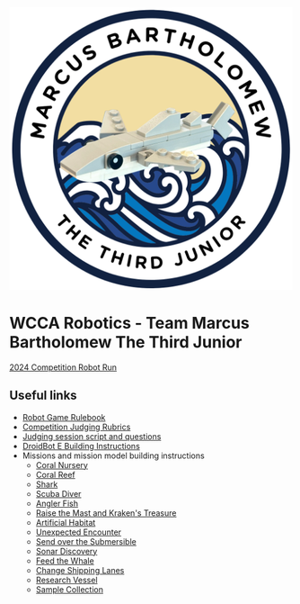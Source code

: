 <img src="/images/FLL%202025%20Logo%20Marcus%20Bartholomew%20the%20Third%20Junior.png" width="525"/>

# WCCA Robotics - Team Marcus Bartholomew The Third Junior

[2024 Competition Robot Run](https://www.youtube.com/watch?v=VYHs2L9nEM0)

## Useful links

- [Robot Game Rulebook](https://firstinspires.blob.core.windows.net/fll/challenge/2024-25/fll-challenge-submerged-en-eng.pdf)
- [Competition Judging Rubrics](https://firstinspires.blob.core.windows.net/fll/challenge/2024-25/fll-challenge-submerged-rubrics-color.pdf)
- [Judging session script and questions](https://firstinspires.blob.core.windows.net/fll/challenge/2024-25/fll-challenge-submerged-judging-session-script-questions.pdf)
- [DroidBot E Building Instructions](https://flltutorials.com/en/robotgame/building/one%20kit%20build/2020/07/06/DroidBotE.html)
- Missions and mission model building instructions
  - [Coral Nursery](https://github.com/wccarobotics/submerged/issues/1)
  - [Coral Reef](https://github.com/wccarobotics/submerged/issues/2)
  - [Shark](https://github.com/wccarobotics/submerged/issues/3)
  - [Scuba Diver](https://github.com/wccarobotics/submerged/issues/4)
  - [Angler Fish](https://github.com/wccarobotics/submerged/issues/5)
  - [Raise the Mast and Kraken's Treasure](https://github.com/wccarobotics/submerged/issues/6)
  - [Artificial Habitat](https://github.com/wccarobotics/submerged/issues/7)
  - [Unexpected Encounter](https://github.com/wccarobotics/submerged/issues/8)
  - [Send over the Submersible](https://github.com/wccarobotics/submerged/issues/9)
  - [Sonar Discovery](https://github.com/wccarobotics/submerged/issues/10)
  - [Feed the Whale](https://github.com/wccarobotics/submerged/issues/11)
  - [Change Shipping Lanes](https://github.com/wccarobotics/submerged/issues/12)
  - [Research Vessel](https://github.com/wccarobotics/submerged/issues/13)
  - [Sample Collection](https://github.com/wccarobotics/submerged/issues/14)